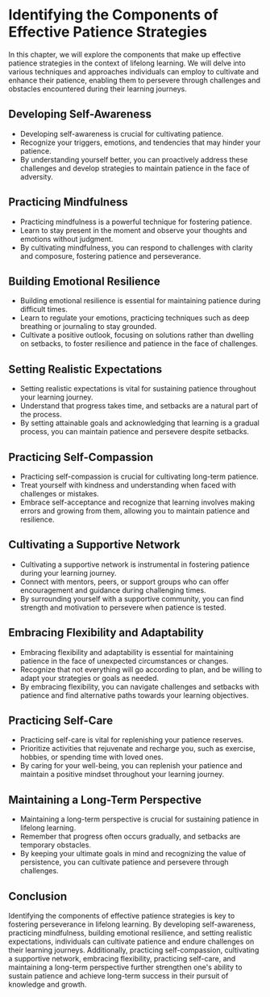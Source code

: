 Identifying the Components of Effective Patience Strategies
====================================================================

In this chapter, we will explore the components that make up effective patience strategies in the context of lifelong learning. We will delve into various techniques and approaches individuals can employ to cultivate and enhance their patience, enabling them to persevere through challenges and obstacles encountered during their learning journeys.

**Developing Self-Awareness**
-----------------------------

* Developing self-awareness is crucial for cultivating patience.
* Recognize your triggers, emotions, and tendencies that may hinder your patience.
* By understanding yourself better, you can proactively address these challenges and develop strategies to maintain patience in the face of adversity.

**Practicing Mindfulness**
--------------------------

* Practicing mindfulness is a powerful technique for fostering patience.
* Learn to stay present in the moment and observe your thoughts and emotions without judgment.
* By cultivating mindfulness, you can respond to challenges with clarity and composure, fostering patience and perseverance.

**Building Emotional Resilience**
---------------------------------

* Building emotional resilience is essential for maintaining patience during difficult times.
* Learn to regulate your emotions, practicing techniques such as deep breathing or journaling to stay grounded.
* Cultivate a positive outlook, focusing on solutions rather than dwelling on setbacks, to foster resilience and patience in the face of challenges.

**Setting Realistic Expectations**
----------------------------------

* Setting realistic expectations is vital for sustaining patience throughout your learning journey.
* Understand that progress takes time, and setbacks are a natural part of the process.
* By setting attainable goals and acknowledging that learning is a gradual process, you can maintain patience and persevere despite setbacks.

**Practicing Self-Compassion**
------------------------------

* Practicing self-compassion is crucial for cultivating long-term patience.
* Treat yourself with kindness and understanding when faced with challenges or mistakes.
* Embrace self-acceptance and recognize that learning involves making errors and growing from them, allowing you to maintain patience and resilience.

**Cultivating a Supportive Network**
------------------------------------

* Cultivating a supportive network is instrumental in fostering patience during your learning journey.
* Connect with mentors, peers, or support groups who can offer encouragement and guidance during challenging times.
* By surrounding yourself with a supportive community, you can find strength and motivation to persevere when patience is tested.

**Embracing Flexibility and Adaptability**
------------------------------------------

* Embracing flexibility and adaptability is essential for maintaining patience in the face of unexpected circumstances or changes.
* Recognize that not everything will go according to plan, and be willing to adapt your strategies or goals as needed.
* By embracing flexibility, you can navigate challenges and setbacks with patience and find alternative paths towards your learning objectives.

**Practicing Self-Care**
------------------------

* Practicing self-care is vital for replenishing your patience reserves.
* Prioritize activities that rejuvenate and recharge you, such as exercise, hobbies, or spending time with loved ones.
* By caring for your well-being, you can replenish your patience and maintain a positive mindset throughout your learning journey.

**Maintaining a Long-Term Perspective**
---------------------------------------

* Maintaining a long-term perspective is crucial for sustaining patience in lifelong learning.
* Remember that progress often occurs gradually, and setbacks are temporary obstacles.
* By keeping your ultimate goals in mind and recognizing the value of persistence, you can cultivate patience and persevere through challenges.

**Conclusion**
--------------

Identifying the components of effective patience strategies is key to fostering perseverance in lifelong learning. By developing self-awareness, practicing mindfulness, building emotional resilience, and setting realistic expectations, individuals can cultivate patience and endure challenges on their learning journeys. Additionally, practicing self-compassion, cultivating a supportive network, embracing flexibility, practicing self-care, and maintaining a long-term perspective further strengthen one's ability to sustain patience and achieve long-term success in their pursuit of knowledge and growth.
